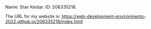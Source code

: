 Name: Stav Keidar.
ID: 206335218.

The URL for my website is:
https://web-development-environments-2022.github.io/206335218/index.html

